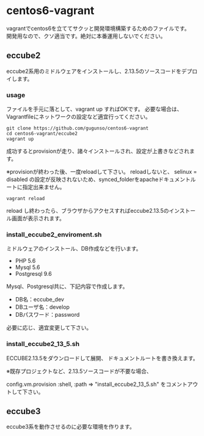 # centos6-vagrant
vagrantでcentos6を立ててサクッと開発環境構築するためのファイルです。  
開発用なので、クソ適当です。絶対に本番運用しないでください。

## eccube2
eccube2系用のミドルウェアをインストールし、2.13.5のソースコードをデプロイします。

### usage
ファイルを手元に落として、vagrant up すればOKです。
必要な場合は、Vagrantfileにネットワークの設定など適宜行ってください。


```
git clone https://github.com/gugunso/centos6-vagrant
cd centos6-vagrant/eccube2
vagrant up
```

成功するとprovisionが走り、諸々インストールされ、設定が上書きなどされます。

※provisionが終わった後、一度reloadして下さい。
reloadしないと、
 selinux = disabled 
の設定が反映されないため、synced_folderをapacheドキュメントルートに指定出来ません。


```
vagrant reload
```

reload し終わったら、ブラウザからアクセスすればeccube2.13.5のインストール画面が表示されます。


### install_eccube2_enviroment.sh
ミドルウェアのインストール、DB作成などを行います。
- PHP 5.6
- Mysql 5.6
- Postgresql 9.6

Mysql、Postgresql共に、下記内容で作成します。
- DB名：eccube_dev
- DBユーザ名：develop
- DBパスワード：password

必要に応じ、適宜変更して下さい。

### install_eccube2_13_5.sh
ECCUBE2.13.5をダウンロードして展開、
ドキュメントルートを書き換えます。

※既存プロジェクトなど、2.13.5ソースコードが不要な場合、

config.vm.provision :shell, :path => "install_eccube2_13_5.sh"
をコメントアウトして下さい。


## eccube3
eccube3系を動作させるのに必要な環境を作ります。

